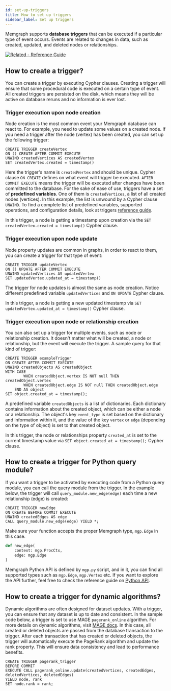 ```yaml
---
id: set-up-triggers
title: How to set up triggers
sidebar_label: Set up triggers
---
```


Memgraph supports **database triggers** that can be executed if a particular
type of event occurs. Events are related to changes in data, such as created,
updated, and deleted nodes or relationships. 

[![Related - Reference Guide](https://img.shields.io/static/v1?label=Related&message=Reference%20Guide&color=yellow&style=for-the-badge)](/reference-guide/triggers.md) 


## How to create a trigger?

You can create a trigger by executing Cypher clauses. Creating a trigger will
ensure that some procedural code is executed on a certain type of event. All
created triggers are persisted on the disk, which means they will be active on
database reruns and no information is ever lost.

### Trigger execution upon node creation

Node creation is the most common event your Memgraph database can react to. For
example, you need to update some values on a created node. If you need a trigger
after the node (vertex) has been created, you can set up the following trigger: 

```cypher
CREATE TRIGGER createVertex
ON () CREATE AFTER COMMIT EXECUTE
UNWIND createdVertices AS createdVertex
SET createdVertex.created = timestamp()
```

Here the trigger's name is `createdVertex` and should be unique. Cypher clause
`ON CREATE` defines on what event will trigger be executed. `AFTER COMMIT
EXECUTE` means the trigger will be executed after changes have been committed to
the database. For the sake of ease of use, triggers have a set of **predefined
variables**. One of them is `createdVertices`, a list of all created nodes
(vertices). In this example, the list is unwound by a Cypher clause `UNWIND`. To
find a complete list of predefined variables, supported operations, and
configuration details, look at triggers [reference
guide](https://memgraph.com/docs/memgraph/reference-guide/triggers).

In this trigger, a node is getting a timestamp upon creation via the `SET
createdVertex.created = timestamp()` Cypher clause.

### Trigger execution upon node update

Node property updates are common in graphs, in order to react to them, you can
create a trigger for that type of event: 

```cypher
CREATE TRIGGER updateVertex
ON () UPDATE AFTER COMMIT EXECUTE
UNWIND updatedVertices AS updatedVertex
SET updatedVertex.updated_at = timestamp()

```
The trigger for node updates is almost the same as node creation. Notice
different predefined variable `updatedVertices` and `ON UPDATE` Cypher clause.

In this trigger, a node is getting a new updated timestamp via `SET
updatedVertex.updated_at = timestamp()` Cypher clause.

### Trigger execution upon node or relationship creation

You can also set up a trigger for multiple events, such as node or relationship
creation. It doesn't matter what will be created, a node or relationship, but
the event will execute the trigger. A sample query for that kind of trigger: 

```cypher
CREATE TRIGGER exampleTrigger
ON CREATE AFTER COMMIT EXECUTE
UNWIND createdObjects AS createdObject
WITH CASE
        WHEN createdObject.vertex IS NOT null THEN createdObject.vertex
        WHEN createdObject.edge IS NOT null THEN createdObject.edge
    END AS object
SET object.created_at = timestamp();
```

A predefined variable `createdObjects` is a list of dictionaries. Each
dictionary contains information about the created object, which can be either a
node or a relationship. The object's key `event_type` is set based on the
dictionary and information within it, and the value of the key `vertex` or `edge`
(depending on the type of object) is set to that created object.

In this trigger, the node or relationships property `created_at` is set to the
current timestamp value via `SET object.created_at = timestamp();` Cypher
clause. 

## How to create a trigger for Python query module? 
If you want a trigger to be activated by executing code from a Python query
module, you can call the query module from the trigger. In the example below,
the trigger will call `query_module.new_edge(edge)` each time a new relationship
(edge) is created:

```cypher
CREATE TRIGGER newEdge
ON CREATE BEFORE COMMIT EXECUTE
UNWIND createdEdges AS edge
CALL query_module.new_edge(edge) YIELD *;
```

Make sure your function accepts the proper Memgraph type, `mgp.Edge` in this
case. 

```python
def new_edge(
    context: mgp.ProcCtx,
    edge: mgp.Edge
)
```
Memgraph Python API is defined by `mgp.py` script, and in it, you can find all
supported types such as `mgp.Edge`, `mgp.Vertex` etc. If you want to explore the
API further, feel free to check the reference guide on [Python
API](https://memgraph.com/docs/memgraph/reference-guide/query-modules/api/python-api).

## How to create a trigger for dynamic algorithms? 

Dynamic algorithms are often designed for dataset updates. With a trigger, you
can ensure that any dataset is up to date and consistent. In the sample code
below, a trigger is set to use MAGE `pagerank_online` algorithm. For more
details on dynamic algorithms, visit [MAGE
docs](https://memgraph.com/docs/mage/query-modules/available-queries). In this
case, all created or deleted objects are passed from the database transaction to
the trigger. After each transaction that has created or deleted objects, the
trigger will automatically execute the PageRank algorithm and update the rank
property. This will ensure data consistency and lead to performance benefits. 

```cypher
CREATE TRIGGER pagerank_trigger 
BEFORE COMMIT 
EXECUTE CALL pagerank_online.update(createdVertices, createdEdges, deletedVertices, deletedEdges) 
YIELD node, rank
SET node.rank = rank;
```
